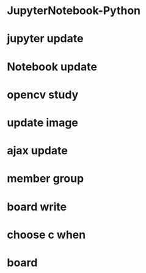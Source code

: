 # JupyterNotebook-Python
# jupyter update
# Notebook update
# opencv study
# update image
# ajax update
# member group
# board write
# choose c when 
# board
